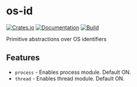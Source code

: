 # os-id

[![Crates.io](https://img.shields.io/crates/v/os-id.svg)](https://crates.io/crates/os-id)
[![Documentation](https://docs.rs/os-id/badge.svg)](https://docs.rs/crate/os-id/)
[![Build](https://github.com/DoumanAsh/os-id/workflows/Rust/badge.svg)](https://github.com/DoumanAsh/os-id/actions?query=workflow%3ARust)

Primitive abstractions over OS identifiers

## Features

- `process` - Enables process module. Default ON.
- `thread` - Enables thread module. Default ON.
